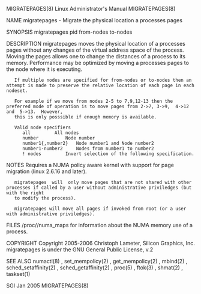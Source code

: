 MIGRATEPAGES(8)							 Linux Administrator's Manual						       MIGRATEPAGES(8)

NAME
       migratepages - Migrate the physical location a processes pages

SYNOPSIS
       migratepages pid from-nodes to-nodes

DESCRIPTION
       migratepages  moves the physical location of a processes pages without any changes of the virtual address space of the process. Moving the pages allows
       one to change the distances of a process to its memory. Performance may be optimized by moving a processes pages to the node where it is executing.

       If multiple nodes are specified for from-nodes or to-nodes then an attempt is made to preserve the relative location of each page in each nodeset.

       For example if we move from nodes 2-5 to 7,9,12-13 then the preferred mode of operation is to move pages from 2->7, 3->9,  4->12	 and  5->13.  However,
       this is only posssible if enough memory is available.

       Valid node specifiers
	      all		  All nodes
	      number		  Node number
	      number1{,number2}	  Node number1 and Node number2
	      number1-number2	  Nodes from number1 to number2
	      ! nodes		  Invert selection of the following specification.

NOTES
       Requires a NUMA policy aware kernel with support for page migration (linux 2.6.16 and later).

       migratepages  will  only move pages that are not shared with other processes if called by a user without administrative priviledges (but with the right
       to modify the process).

       migratepages will move all pages if invoked from root (or a user with administrative priviledges).

FILES
       /proc/<pid>/numa_maps for information about the NUMA memory use of a process.

COPYRIGHT
       Copyright 2005-2006 Christoph Lameter, Silicon Graphics, Inc.  migratepages is under the GNU General Public License, v.2

SEE ALSO
       numactl(8) , set_mempolicy(2) , get_mempolicy(2) , mbind(2) , sched_setaffinity(2) , sched_getaffinity(2) , proc(5) , ftok(3) , shmat(2) , taskset(1)

SGI									   Jan 2005							       MIGRATEPAGES(8)
